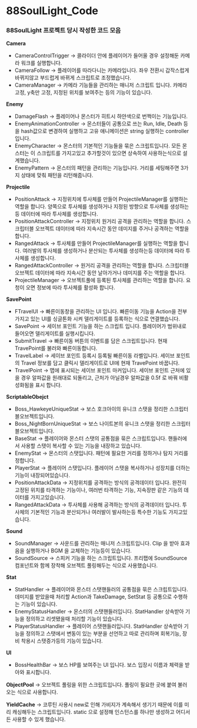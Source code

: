 # 88SoulLight_Code
### 88SoulLight 프로젝트 당시 작성한 코드 모음

**Camera**   
- CameraControlTrigger -> 콜라이더 안에 플레이어가 들어올 경우 설정해둔 카메라 워크를 실행합니다.
- CameraFollow -> 플레이어를 따라다니는 카메라입니다. 좌우 전환시 갑작스럽게 바뀌지않고 부드럽게 바뀌게 스크립트로 조정했습니다.
- CameraManager -> 카메라 기능들을 관리하는 매니저 스크립트 입니다. 카메라 고정, y축만 고정, 지정된 위치를 보여주는 등의 기능이 있습니다.

**Enemy**   
- DamageFlash -> 플레이어나 몬스터가 히트시 하얀색으로 번쩍이는 기능입니다.
- EnemyAnimationController -> 몬스터들이 공통으로 쓰는 Run, Idle, Death 등을 hash값으로 변경하여 실행하고 고유 애니메이션은 string 실행하는 controller입니다.
- EnemyCharacter -> 몬스터의 기본적인 기능들을 묶은 스크립트입니다. 모든 몬스터는 이 스크립트를 가지고있고 추가할것이 있으면 상속하여 사용하는식으로 설계했습니다.
- EnemyPattern -> 몬스터의 패턴을 관리하는 기능입니다. 거리를 세팅해주면 3가지 상태에 맞춰 패턴을 리턴해줍니다.

**Projectile**
- PositionAttack -> 지정위치에 투사체를 만들어 ProjectileManager를 실행하는 역할을 합니다. 양쪽으로 투사체를 생성하거나 지정된 방향으로 투사체를 생성하는등 데이터에 따라 투사체를 생성합니다.
- PositionAttackController -> 지정위치 원거리 공격을 관리하는 역할을 합니다. 스크립터블 오브젝트 데이터에 따라 지속시간 동안 데미지를 주거나 공격하는 역할을 합니다.
- RangedAttack -> 투사체를 만들어 ProjectileManager를 실행하는 역할을 합니다. 여러발의 투사체를 생성하거나 분산되는 투사체를 생성하는등 데이터에 따라 투사체를 생성합니다.
- RangedAttackController -> 원거리 공격을 관리하는 역할을 합니다. 스크립터블 오브젝트 데이터에 따라 지속시간 동안 날아가거나 데미지를 주는 역할을 합니다.
- ProjectileManager -> 오브젝트풀에 등록된 투사체를 관리하는 역할을 합니다. 요청이 오면 정보에 따라 투사체를 활성화 합니다.

**SavePoint**   
- FTravelUI -> 빠른이동창을 관리하는 UI 입니다. 빠른이동 기능을 Action을 전부 가지고 있는 UI를 싱글톤화 시켜 델리게이트를 등록하는 식으로 연결했습니다.
- SavePoint -> 세이브 포인트 기능을 하는 스크립트 입니다. 플레이어가 범위내로 들어오면 델리게이트를 실행시킵니다.
- SubmitTravel -> 빠른이동 버튼의 이벤트를 담은 스크립트입니다. 현재 TravePoint를 불러와 빠른이동합니다.
- TravelLabel -> 세이브 포인트 등록시 등록될 빠른이동 라벨입니다. 세이브 포인트의 Travel 정보를 담고 클릭시 델리게이트로 UI에 현재 TravePoint 바꿉니다.
- TravelPoint -> 맵에 표시되는 세이브 포인트 마커입니다. 세이브 포인트 근처에 있을 경우 알파값을 원래대로 되돌리고, 근처가 아닐경우 알파값을 0.5f 로 바꿔 비활성화됨을 표시 합니다.

**ScriptableObejct**   
- Boss_HawkeyeUniqueStat -> 보스 호크아이의 유니크 스탯을 정리한 스크립터블오브젝트입니다.
- Boss_NightBornUniqueStat -> 보스 나이트본의 유니크 스탯을 정리한 스크립터블오브젝트입니다.
- BaseStat -> 플레이어와 몬스터 스탯의 공통점을 묶은 스크립트입니다. 핸들러에서 사용할 스탯이 복사할 수 있는 기능을 내장하고 있습니다.
- EnemyStat -> 몬스터의 스탯입니다. 패턴에 필요한 거리를 정하거나 탐지 거리를 정합니다.
- PlayerStat -> 플레이어 스탯입니다. 플레이어 스탯을 복사하거나 성장치를 더하는 기능이 내장되어있습니다.
- PositionAttackData -> 지정위치를 공격하는 방식의 공격데이터 입니다. 완전히 고정된 위치를 타격하는 기능이나, 여러번 타격하는 기능, 지속장판 같은 기능의 데이터를 가지고있습니다.
- RangedAttackData -> 투사체를 사용해 공격하는 방식의 공격데이터 입니다. 투사체의 기본적인 기능과 분산되거나 여러발이 발사하는등 특수한 기능도 가지고있습니다.


**Sound**   
- SoundManager -> 사운드를 관리하는 매니저 스크립트입니다. Clip 을 받아 효과음을 실행하거나 BGM 을 교체하는 기능등이 있습니다.
- SoundSource -> 스피커 기능을 하는 스크립트입니다. 프리팹에 SoundSource 컴포넌트와 함께 장착해 오브젝트 풀링해두는 식으로 사용했습니다.

**Stat**   
- StatHandler -> 플레이어와 몬스터 스탯핸들러의 공통점을 묶은 스크립트입니다. 데미지를 받았을때 처리할 Action과 TakeDamage, SetStat 등 공통으로 수행하는 기능이 있습니다.
- EnemyStatusHandler -> 몬스터의 스탯핸들러입니다. StatHandler 상속받아 기능을 정의하고 리셋됐을때 처리할 기능이 있습니다.
- PlayerStatusHandler -> 플레이어 스탯핸들러입니다. StatHandler 상속받아 기능을 정의하고 스탯에서 변동이 있는 부분을 선언하고 따로 관리하며 회복기능, 장비 착용시 스탯증가등의 기능이 있습니다.

**UI**   
- BossHealthBar -> 보스 HP를 보여주는 UI 입니다. 보스 입장시 이름과 체력을 받아와 표시합니다.

**ObjectPool** -> 오브젝트 풀링을 위한 스크립트입니다. 풀링이 필요한 곳에 붙여 불러오는 식으로 사용합니다.

**YieldCache** -> 코루틴 사용시 new로 인해 가비지가 계속해서 생기기 때문에 이를 미리 캐싱해두는 스크립트입니다. static 으로 설정해 인스턴스를 하나만 생성하고 어디서든 사용할 수 있게 했습니다.
